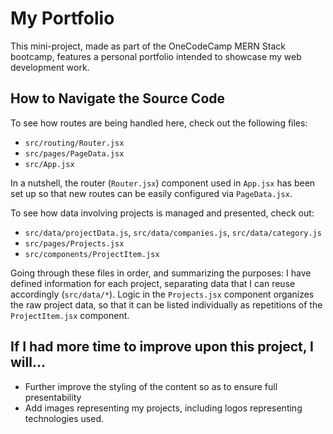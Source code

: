# My Portfolio
This mini-project, made as part of the OneCodeCamp MERN Stack bootcamp, features a personal portfolio intended to showcase my web development work.

## How to Navigate the Source Code
To see how routes are being handled here, check out the following files:
- `src/routing/Router.jsx`
- `src/pages/PageData.jsx`
- `src/App.jsx`

In a nutshell, the router (`Router.jsx`) component used in `App.jsx` has been set up so that new routes can be easily configured via `PageData.jsx`.

To see how data involving projects is managed and presented, check out:
- `src/data/projectData.js`, `src/data/companies.js`, `src/data/category.js`
- `src/pages/Projects.jsx`
- `src/components/ProjectItem.jsx`

Going through these files in order, and summarizing the purposes: I have defined information for each project, separating data that I can reuse accordingly (`src/data/*`). Logic in the `Projects.jsx` component organizes the raw project data, so that it can be listed individually as repetitions of the `ProjectItem.jsx` component.

## If I had more time to improve upon this project, I will...
- Further improve the styling of the content so as to ensure full presentability
- Add images representing my projects, including logos representing technologies used.